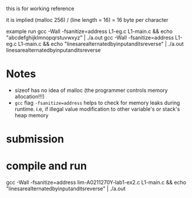 this is for working reference


it is implied (malloc 256) / (line length =  16) = 16 byte per character




example run
gcc -Wall -fsanitize=address L1-eg.c L1-main.c && echo "abcdefghijklmnopqrstuvwxyz" | ./a.out
gcc -Wall -fsanitize=address L1-eg.c L1-main.c && echo "linesarealternatedbyinputanditsreverse" | ./a.out
linesarealternatedbyinputanditsreverse

# Notes

- sizeof has no idea of malloc (the programmer controls memory allocation!!!)
- ```gcc``` flag ```-fsanitize=address``` helps to check for memory leaks during runtime. i.e, if illegal value modification to other variable's or stack's heap memory



# submission


# compile and run

gcc -Wall -fsanitize=address lim-A0211270Y-lab1-ex2.c L1-main.c && echo "linesarealternatedbyinputanditsreverse" | ./a.out
